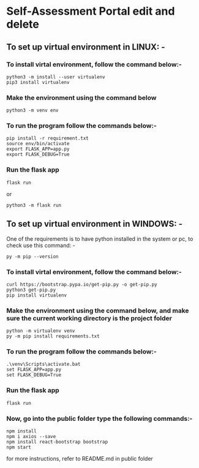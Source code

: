 # Self-Assessment Portal edit and delete

## To set up virtual environment in LINUX: -

### To install virtal environment, follow the command below:-

```
python3 -m install --user virtualenv
pip3 install virtualenv
```

### Make the environment using the command below

```
python3 -m venv env
```

### To run the program follow the commands below:-

```
pip install -r requirement.txt
source env/bin/activate
export FLASK_APP=app.py
export FLASK_DEBUG=True
```

### Run the flask app

```
flask run
```

or

```
python3 -m flask run
```

## To set up virtual environment in WINDOWS: -

One of the requirements is to have python installed in the system or pc, to check use this command: -
```
py -m pip --version
```

### To install virtal environment, follow the command below:-

```
curl https://bootstrap.pypa.io/get-pip.py -o get-pip.py
python3 get-pip.py
pip install virtualenv
```

### Make the environment using the command below, and make sure the current working directory is the project folder

```
python -m virtualenv venv  
py -m pip install requirements.txt
```

### To run the program follow the commands below:-

```
.\venv\Scripts\activate.bat
set FLASK_APP=app.py
set FLASK_DEBUG=True
```

### Run the flask app

```
flask run
```

### Now, go into the public folder type the following commands:-

```
npm install
npm i axios --save
npm install react-bootstrap bootstrap
npm start
```

for more instructions, refer to README.md in public folder
